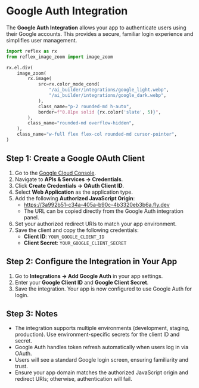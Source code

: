 # Google Auth Integration

The **Google Auth Integration** allows your app to authenticate users using their Google accounts. This provides a secure, familiar login experience and simplifies user management.

```python exec
import reflex as rx
from reflex_image_zoom import image_zoom
```

```python eval
rx.el.div(
    image_zoom(
        rx.image(
            src=rx.color_mode_cond(
                "/ai_builder/integrations/google_light.webp",
                "/ai_builder/integrations/google_dark.webp",
            ),
            class_name="p-2 rounded-md h-auto",
            border=f"0.81px solid {rx.color('slate', 5)}",
        ),
        class_name="rounded-md overflow-hidden",
    ),
    class_name="w-full flex flex-col rounded-md cursor-pointer",
)
```

## Step 1: Create a Google OAuth Client

1. Go to the [Google Cloud Console](https://console.cloud.google.com/).
2. Navigate to **APIs & Services → Credentials**.
3. Click **Create Credentials → OAuth Client ID**.
4. Select **Web Application** as the application type.
5. Add the following **Authorized JavaScript Origin**:
   - https://3a992b51-c34a-405a-b90c-4b3320eb3b6a.fly.dev
   - The URL can be copied directly from the Google Auth integration panel.
6. Set your authorized redirect URIs to match your app environment.
7. Save the client and copy the following credentials:
   - **Client ID**: `YOUR_GOOGLE_CLIENT_ID`
   - **Client Secret**: `YOUR_GOOGLE_CLIENT_SECRET`

## Step 2: Configure the Integration in Your App

1. Go to **Integrations → Add Google Auth** in your app settings.
2. Enter your **Google Client ID** and **Google Client Secret**.
3. Save the integration. Your app is now configured to use Google Auth for login.

## Step 3: Notes

- The integration supports multiple environments (development, staging, production). Use environment-specific secrets for the client ID and secret.
- Google Auth handles token refresh automatically when users log in via OAuth.
- Users will see a standard Google login screen, ensuring familiarity and trust.
- Ensure your app domain matches the authorized JavaScript origin and redirect URIs; otherwise, authentication will fail.
